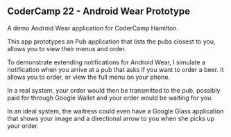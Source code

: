 ## CoderCamp 22 - Android Wear Prototype ##

A demo Android Wear application for CoderCamp Hamilton.

This app prototypes an Pub application that lists the pubs closest to you, allows you to view their menus and order. 

To demonstrate extending notifications for Android Wear, I simulate a notification when you arrive at a pub that asks if you want to order a beer. It allows you to order, or view the full menu on your phone.

In a real system, your order would then be transmitted to the pub, possibly paid for through Google Wallet and your order would be waiting for you.

In an ideal system, the waitress could even have a Google Glass application that shows your image and a directional arrow to you when she picks up your order.
